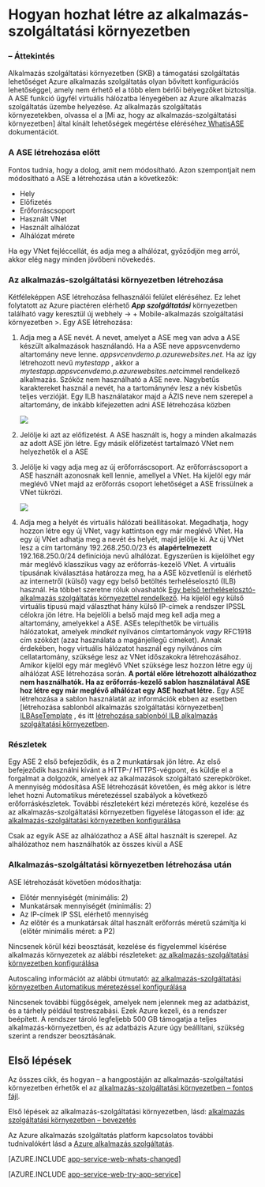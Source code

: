 <properties 
    pageTitle="Hogyan hozhat létre az alkalmazás-szolgáltatási környezetben" 
    description="Létrehozási folyamat leírás alkalmazás szolgáltatási környezetben" 
    services="app-service" 
    documentationCenter="" 
    authors="ccompy" 
    manager="stefsch" 
    editor=""/>

<tags 
    ms.service="app-service" 
    ms.workload="web" 
    ms.tgt_pltfrm="na" 
    ms.devlang="na" 
    ms.topic="article" 
    ms.date="09/22/2016" 
    ms.author="ccompy"/>

# <a name="how-to-create-an-app-service-environment"></a>Hogyan hozhat létre az alkalmazás-szolgáltatási környezetben #

### <a name="overview"></a>– Áttekintés ###

Alkalmazás szolgáltatási környezetben (SKB) a támogatási szolgáltatás lehetőséget Azure alkalmazás szolgáltatás olyan bővített konfigurációs lehetőséggel, amely nem érhető el a több elem bérlői bélyegzőket biztosítja.  A ASE funkció ügyfél virtuális hálózatba lényegében az Azure alkalmazás szolgáltatás üzembe helyezése.  Az alkalmazás szolgáltatás környezetekben, olvassa el a [Mi az, hogy az alkalmazás-szolgáltatási környezetben] által kínált lehetőségek megértése eléréséhez[ WhatisASE] dokumentációt.

### <a name="before-you-create-your-ase"></a>A ASE létrehozása előtt ###

Fontos tudnia, hogy a dolog, amit nem módosítható.  Azon szempontjait nem módosítható a ASE a létrehozása után a következők:

- Hely
- Előfizetés
- Erőforráscsoport
- Használt VNet
- Használt alhálózat 
- Alhálózat mérete

Ha egy VNet fejléccellát, és adja meg a alhálózat, győződjön meg arról, akkor elég nagy minden jövőbeni növekedés.  

### <a name="creating-an-app-service-environment"></a>Az alkalmazás-szolgáltatási környezetben létrehozása ###

Kétféleképpen ASE létrehozása felhasználói felület eléréséhez.  Ez lehet folytatott az Azure piactéren elérhető ***App szolgáltatási*** környezetben található vagy keresztül új webhely -> + Mobile-alkalmazás szolgáltatási környezetben >.  Egy ASE létrehozása:

1. Adja meg a ASE nevét.  A nevet, amelyet a ASE meg van adva a ASE készült alkalmazások használandó.  Ha a ASE neve appsvcenvdemo altartomány neve lenne. *appsvcenvdemo.p.azurewebsites.net*.  Ha az így létrehozott nevű *mytestapp* , akkor a *mytestapp.appsvcenvdemo.p.azurewebsites.net*címmel rendelkező alkalmazás.  Szóköz nem használható a ASE neve.  Nagybetűs karaktereket használ a nevét, ha a tartománynév lesz a név kisbetűs teljes verzióját.  Egy ILB használatakor majd a ÁZIS neve nem szerepel a altartomány, de inkább kifejezetten adni ASE létrehozása közben

    ![][1]

2. Jelölje ki azt az előfizetést.  A ASE használt is, hogy a minden alkalmazás az adott ASE jön létre.  Egy másik előfizetést tartalmazó VNet nem helyezhetők el a ASE

3. Jelölje ki vagy adja meg az új erőforráscsoport.  Az erőforráscsoport a ASE használt azonosnak kell lennie, amellyel a VNet.  Ha kijelöl egy már meglévő VNet majd az erőforrás csoport lehetőséget a ASE frissülnek a VNet tükrözi.

    ![][2]

4. Adja meg a helyét és virtuális hálózati beállításokat.  Megadhatja, hogy hozzon létre egy új VNet, vagy kattintson egy már meglévő VNet.  Ha egy új VNet adhatja meg a nevét és helyét, majd jelölje ki. Az új VNet lesz a cím tartomány 192.268.250.0/23 és **alapértelmezett** 192.168.250.0/24 definíciója nevű alhálózat.  Egyszerűen is kijelölhet egy már meglévő klasszikus vagy az erőforrás-kezelő VNet.  A virtuális típusának kiválasztása határozza meg, ha a ASE közvetlenül is elérhető az internetről (külső) vagy egy belső betöltés terheléselosztó (ILB) használ.  Ha többet szeretne róluk olvashatók [Egy belső terheléselosztó-alkalmazás szolgáltatás környezettel rendelkező][ILBASE].  Ha kijelöl egy külső virtuális típusú majd választhat hány külső IP-címek a rendszer IPSSL célokra jön létre.  Ha bejelöli a belső majd meg kell adja meg a altartomány, amelyekkel a ASE.  ASEs telepíthetők be virtuális hálózatokat, amelyek *mindkét* nyilvános címtartományok *vagy* RFC1918 cím szóközt (azaz használata a magánjellegű címeket).  Annak érdekében, hogy virtuális hálózatot használ egy nyilvános cím cellatartomány, szüksége lesz az VNet időszakokra létrehozásához.  Amikor kijelöl egy már meglévő VNet szüksége lesz hozzon létre egy új alhálózat ASE létrehozása során.  **A portál előre létrehozott alhálózathoz nem használhatók.  Ha az erőforrás-kezelő sablon használatával ASE hoz létre egy már meglévő alhálózat egy ASE hozhat létre.**  Egy ASE létrehozása a sablon használatát az információk ebben az esetben [létrehozása sablonból alkalmazás szolgáltatási környezetben] [ ILBAseTemplate] , és itt [létrehozása sablonból ILB alkalmazás szolgáltatási környezetben][ASEfromTemplate].

### <a name="details"></a>Részletek ###

Egy ASE 2 első befejeződik, és a 2 munkatársak jön létre.  Az első befejeződik használni kívánt a HTTP-/ HTTPS-végpont, és küldje el a forgalmat a dolgozók, amelyek az alkalmazások szolgáltató szerepköröket.   A mennyiség módosítása ASE létrehozását követően, és még akkor is létre lehet hozni Automatikus méretezéssel szabályok a következő erőforráskészletek.  További részletekért kézi méretezés köré, kezelése és az alkalmazás-szolgáltatási környezetben figyelése látogasson el ide: [az alkalmazás-szolgáltatási környezetben konfigurálása][ASEConfig] 

Csak az egyik ASE az alhálózathoz a ASE által használt is szerepel.  Az alhálózathoz nem használhatók az összes kívül a ASE

### <a name="after-app-service-environment-creation"></a>Alkalmazás-szolgáltatási környezetben létrehozása után ###

ASE létrehozását követően módosíthatja:

- Előtér mennyiségét (minimális: 2)
- Munkatársak mennyiségét (minimális: 2)
- Az IP-címek IP SSL elérhető mennyiség
- Az előtér és a munkatársak által használt erőforrás méretű számítja ki (előtér minimális méret: a P2)


Nincsenek körül kézi beosztását, kezelése és figyelemmel kísérése alkalmazás környezetek az alábbi részleteket: [az alkalmazás-szolgáltatási környezetben konfigurálása][ASEConfig] 

Autoscaling információt az alábbi útmutató: [az alkalmazás-szolgáltatási környezetben Automatikus méretezéssel konfigurálása][ASEAutoscale]

Nincsenek további függőségek, amelyek nem jelennek meg az adatbázist, és a tárhely például testreszabási.  Ezek Azure kezeli, és a rendszer beépített.  A rendszer tároló legfeljebb 500 GB támogatja a teljes alkalmazás-környezetben, és az adatbázis Azure úgy beállítani, szükség szerint a rendszer beosztásának.


## <a name="getting-started"></a>Első lépések
Az összes cikk, és hogyan – a hangpostáján az alkalmazás-szolgáltatási környezetben érhetők el az [alkalmazás-szolgáltatási környezetben – fontos fájl](../app-service/app-service-app-service-environments-readme.md).

Első lépések az alkalmazás-szolgáltatási környezetben, lásd: [alkalmazás szolgáltatási környezetben – bevezetés][WhatisASE]

Az Azure alkalmazás szolgáltatás platform kapcsolatos további tudnivalókért lásd a [Azure alkalmazás szolgáltatás][AzureAppService].

[AZURE.INCLUDE [app-service-web-whats-changed](../../includes/app-service-web-whats-changed.md)]

[AZURE.INCLUDE [app-service-web-try-app-service](../../includes/app-service-web-try-app-service.md)]
 

<!--Image references-->
[1]: ./media/app-service-web-how-to-create-an-app-service-environment/asecreate-basecreateblade.png
[2]: ./media/app-service-web-how-to-create-an-app-service-environment/asecreate-vnetcreation.png

<!--Links-->
[WhatisASE]: http://azure.microsoft.com/documentation/articles/app-service-app-service-environment-intro/
[ASEConfig]: http://azure.microsoft.com/documentation/articles/app-service-web-configure-an-app-service-environment/
[AppServicePricing]: http://azure.microsoft.com/pricing/details/app-service/ 
[AzureAppService]: http://azure.microsoft.com/documentation/articles/app-service-value-prop-what-is/ 
[ASEAutoscale]: http://azure.microsoft.com/documentation/articles/app-service-environment-auto-scale/
[ILBASE]: http://azure.microsoft.com/documentation/articles/app-service-environment-with-internal-load-balancer/
[ILBAseTemplate]: http://azure.microsoft.com/documentation/templates/201-web-app-ase-create/
[ASEfromTemplate]: http://azure.microsoft.com/documentation/articles/app-service-app-service-environment-create-ilb-ase-resourcemanager/
